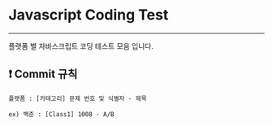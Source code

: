 # Javascript Coding Test

---
플랫폼 별 자바스크립트 코딩 테스트 모음 입니다.


## ❗ Commit 규칙

`플랫폼 : [카테고리] 문제 번호 및 식별자 - 제목`

`ex) 백준 : [Class1] 1008 - A/B`